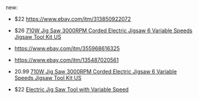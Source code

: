 new:
- $22  https://www.ebay.com/itm/313850922072

- $26 [710W Jig Saw 3000RPM Corded Electric Jigsaw 6 Variable Speeds Jigsaw Tool Kit US](https://www.ebay.com/itm/135000516503)
- https://www.ebay.com/itm/355968616325
- https://www.ebay.com/itm/135487020561

- 20.99 [710W Jig Saw 3000RPM Corded Electric Jigsaw 6 Variable Speeds Jigsaw Tool Kit US](https://www.ebay.com/itm/335774915601)

- $22 [Electric Jig Saw Tool with Variable Speed](https://www.ebay.com/itm/313850922072)
